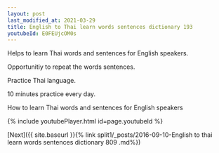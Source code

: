 ```yaml
---
layout: post
last_modified_at: 2021-03-29
title: English to Thai learn words sentences dictionary 193 
youtubeId: E0FEUjcOM0s
---
```

 
 
Helps to learn Thai words and sentences for English speakers.

Opportunitiy to repeat the words sentences. 

Practice Thai language. 
 
10 minutes practice every day. 
 
How to learn Thai words and sentences for English speakers 
 
{% include youtubePlayer.html id=page.youtubeId %}
 
 
[Next]({{ site.baseurl }}{% link  split1/_posts/2016-09-10-English to thai learn words sentences dictionary 809 .md%})
 
